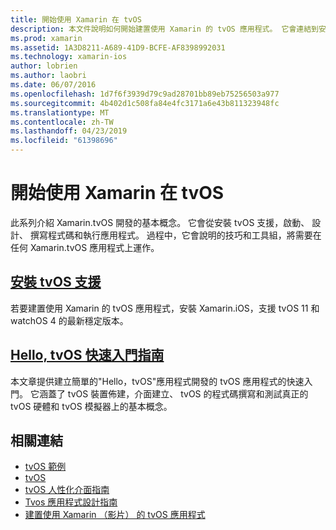 ```yaml
---
title: 開始使用 Xamarin 在 tvOS
description: 本文件說明如何開始建置使用 Xamarin 的 tvOS 應用程式。 它會連結到安裝指南和快速入門指南。
ms.prod: xamarin
ms.assetid: 1A3D8211-A689-41D9-BCFE-AF8398992031
ms.technology: xamarin-ios
author: lobrien
ms.author: laobri
ms.date: 06/07/2016
ms.openlocfilehash: 1d7f6f3939d79c9ad28701bb89eb75256503a977
ms.sourcegitcommit: 4b402d1c508fa84e4fc3171a6e43b811323948fc
ms.translationtype: MT
ms.contentlocale: zh-TW
ms.lasthandoff: 04/23/2019
ms.locfileid: "61398696"
---
```

# <a name="getting-started-with-tvos-in-xamarin"></a>開始使用 Xamarin 在 tvOS

此系列介紹 Xamarin.tvOS 開發的基本概念。 它會從安裝 tvOS 支援，啟動、 設計、 撰寫程式碼和執行應用程式。 過程中，它會說明的技巧和工具組，將需要在任何 Xamarin.tvOS 應用程式上運作。

## <a name="installing-tvos-supportiostvosget-startedinstallationmd"></a>[安裝 tvOS 支援](~/ios/tvos/get-started/installation.md)

若要建置使用 Xamarin 的 tvOS 應用程式，安裝 Xamarin.iOS，支援 tvOS 11 和 watchOS 4 的最新穩定版本。

## <a name="hello-tvos-quick-start-guideiostvosget-startedhello-tvosmd"></a>[Hello, tvOS 快速入門指南](~/ios/tvos/get-started/hello-tvos.md)

本文章提供建立簡單的"Hello，tvOS"應用程式開發的 tvOS 應用程式的快速入門。 它涵蓋了 tvOS 裝置佈建，介面建立、 tvOS 的程式碼撰寫和測試真正的 tvOS 硬體和 tvOS 模擬器上的基本概念。


## <a name="related-links"></a>相關連結

- [tvOS 範例](https://developer.xamarin.com/samples/tvos/all/)
- [tvOS](https://developer.apple.com/tvos/)
- [tvOS 人性化介面指南](https://developer.apple.com/tvos/human-interface-guidelines/)
- [Tvos 應用程式設計指南](https://developer.apple.com/library/prerelease/tvos/documentation/General/Conceptual/AppleTV_PG/)
- [建置使用 Xamarin （影片） 的 tvOS 應用程式](https://university.xamarin.com/lightninglectures/tvos-with-xamarin)
